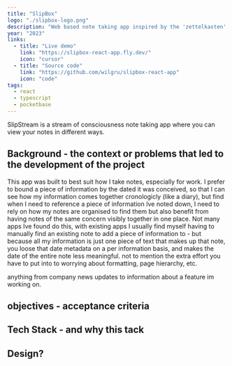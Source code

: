 ```yaml
---
title: "SlipBox"
logo: "./slipbox-logo.png"
description: "Web based note taking app inspired by the 'zettelkasten' note taking method"
year: "2023"
links:
  - title: "Live demo"
    link: "https://slipbox-react-app.fly.dev/"
    icon: "cursor"
  - title: "Source code"
    link: "https://github.com/wilgru/slipbox-react-app"
    icon: "code"
tags:
  - react
  - typescript
  - pocketbase
---
```


SlipStream is a stream of consciousness note taking app where you can view your notes in different ways.

## Background - the context or problems that led to the development of the project

This app was built to best suit how I take notes, especially for work. I prefer to bound a piece of information by the dated it was conceived, so that I can see how my information comes together cronologicly (like a diary), but find when I need to reference a piece of information Ive noted down, I need to rely on how my notes are organised to find them but also benefit from having notes of the same concern visibly together in one place. Not many apps Ive found do this, with existing apps I usually find myself having to manually find an existing note to add a piece of information to - but because all my information is just one piece of text that makes up that note, you loose that date metadata on a per information basis, and makes the date of the entire note less meaningful. not to mention the extra effort you have to put into to worrying about formatting, page hierarchy, etc.

anything from company news updates to information about a feature im working on.

## objectives - acceptance criteria

## Tech Stack - and why this tack

## Design?
